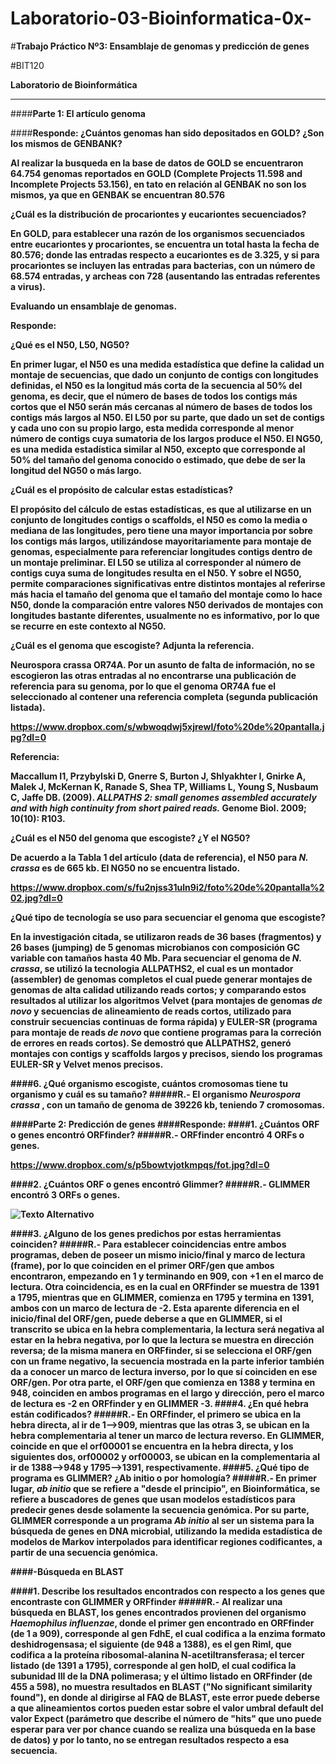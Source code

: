 # Laboratorio-03-Bioinformatica-0x-
#<strong>Trabajo Práctico Nº3: Ensamblaje de genomas y predicción de genes</strong>

#BIT120

__Laboratorio de Bioinformática__


                                                                                            
---

####<strong>Parte 1: El artículo genoma</strong>

####<strong>Responde:
__¿Cuántos genomas han sido depositados en GOLD? ¿Son los mismos de GENBANK?__

Al realizar la busqueda en la base de datos de GOLD se encuentraron 64.754 genomas reportados en GOLD (Complete Projects 11.598 and Incomplete Projects 53.156), en tato en relación al GENBAK no son los mismos, ya que en GENBAK se encuentran 80.576

__¿Cuál es la distribución de procariontes y eucariontes secuenciados?__

En GOLD, para establecer una razón de los organismos secuenciados entre eucariontes y procariontes, se encuentra un total hasta la fecha de  80.576; donde las entradas respecto a eucariontes es de 3.325, y si para procariontes se incluyen las entradas para bacterias, con un número de 68.574 entradas, y archeas con 728 (ausentando las entradas referentes a virus).

__Evaluando un ensamblaje de genomas.__

__Responde:__

__¿Qué es el N50, L50, NG50?__

En primer lugar, el N50 es una medida estadística que define la calidad un montaje de secuencias, que dado un conjunto de contigs con longitudes definidas, el N50 es la longitud más corta de la secuencia al 50% del genoma, es decir, que el número de bases de todos los contigs más cortos que el N50 serán más cercanas al número de bases de todos los contigs más largos al N50. El L50 por su parte, que dado un set de contigs y cada uno con su propio largo, esta medida corresponde al menor número de contigs cuya sumatoria de los largos produce el N50. El NG50, es una medida estadística similar al N50, excepto que corresponde al 50% del tamaño del genoma conocido o estimado, que debe de ser la longitud del NG50 o más largo. 

__¿Cuál es el propósito de calcular estas estadísticas?__

El propósito del cálculo de estas estadísticas, es que al utilizarse en un conjunto de longitudes contigs o scaffolds, el N50 es como la media o mediana de las longitudes, pero tiene una mayor importancia por sobre los contigs más largos, utilizándose mayoritariamente para montaje de genomas, especialmente para referenciar longitudes contigs dentro de un montaje preliminar. El L50 se utiliza al corresponder al número de contigs cuya suma de longitudes resulta en el N50. Y sobre el NG50, permite comparaciones significativas entre distintos montajes al referirse más hacia el tamaño del genoma que el tamaño del montaje como lo hace N50, donde la comparación entre valores N50 derivados de montajes con longitudes bastante diferentes, usualmente no es informativo, por lo que se recurre en este contexto al NG50.

__¿Cuál es el genoma que escogiste? Adjunta la referencia.__

 Neurospora crassa </em> OR74A. Por un asunto de falta de información, no se escogieron las otras entradas al no encontrarse una publicación de referencia para su genoma, por lo que el genoma OR74A fue el seleccionado al contener una referencia completa (segunda publicación listada).

https://www.dropbox.com/s/wbwoqdwj5xjrewl/foto%20de%20pantalla.jpg?dl=0

__Referencia:__

Maccallum I1, Przybylski D, Gnerre S, Burton J, Shlyakhter I, Gnirke A, Malek J, McKernan K, Ranade S, Shea TP, Williams L, Young S, Nusbaum C, Jaffe DB. (2009). <em>ALLPATHS 2: small genomes assembled accurately and with high continuity from short paired reads.</em> Genome Biol. 2009; 10(10): R103. 

__¿Cuál es el N50 del genoma que escogiste? ¿Y el NG50?__

De acuerdo a la Tabla 1 del artículo (data de referencia), el N50 para <em> N. crassa </em> es de 665 kb. El NG50 no se encuentra listado.

https://www.dropbox.com/s/fu2njss31uln9i2/foto%20de%20pantalla%202.jpg?dl=0

¿Qué tipo de tecnología se uso para secuenciar el genoma que escogiste?

En la investigación citada, se utilizaron reads de 36 bases (fragmentos) y 26 bases (jumping) de 5 genomas microbianos con composición GC variable con tamaños hasta 40 Mb. Para secuenciar el genoma de <em>N. crassa</em>, se utilizó la tecnologia ALLPATHS2, el cual es un montador (assembler) de genomas completos el cual puede generar montajes de genomas de alta calidad utilizando reads cortos; y comparando estos resultados al utilizar los algoritmos Velvet (para montajes de genomas <em> de novo </em> y secuencias de alineamiento de reads cortos, utilizado para construir secuencias continuas de forma rápida) y EULER-SR (programa para montaje de reads <em> de novo </em> que contiene programas para la correción de errores en reads cortos). Se demostró que ALLPATHS2, generó montajes con contigs y scaffolds largos y precisos, siendo los programas EULER-SR y Velvet menos precisos.

####6. ¿Qué organismo escogiste, cuántos cromosomas tiene tu organismo y cuál es su tamaño?
#####R.- El organismo <em> Neurospora crassa </em>, con un tamaño de genoma de 39226 kb, teniendo 7 cromosomas. 

####<strong>Parte 2: Predicción de genes
####<strong>Responde:
####1.	¿Cuántos ORF o genes encontró ORFfinder?
#####R.- ORFfinder encontró 4 ORFs o genes.

https://www.dropbox.com/s/p5bowtvjotkmpqs/fot.jpg?dl=0

####2.	¿Cuántos ORF o genes encontró Glimmer?
#####R.- GLIMMER encontró 3 ORFs o genes.

![Texto Alternativo](http://i.imgur.com/D6dsL9U.png)

####3.	¿Alguno de los genes predichos por estas herramientas coinciden?
#####R.- Para establecer coincidencias entre ambos programas, deben de poseer un mismo inicio/final y marco de lectura (frame), por lo que coinciden en el primer ORF/gen que ambos encontraron, empezando en 1 y terminando en 909, con +1 en el marco de lectura. Otra coincidencia, es en la cual en ORFfinder se muestra de 1391 a 1795, mientras que en GLIMMER, comienza en 1795 y termina en 1391, ambos con un marco de lectura de -2. Esta aparente diferencia en el inicio/final del ORF/gen, puede deberse a que en GLIMMER, si el transcrito se ubica en la hebra complementaria, la lectura será negativa al estar en la hebra negativa, por lo que la lectura se muestra en dirección reversa; de la misma manera en ORFfinder, si se selecciona el ORF/gen con un frame negativo, la secuencia mostrada en la parte inferior también da a conocer un marco de lectura inverso, por lo que sí coinciden en ese ORF/gen. Por otra parte, el ORF/gen que comienza en 1388 y termina en 948, coinciden en ambos programas en el largo y dirección, pero el marco de lectura es -2 en ORFfinder y en GLIMMER -3.
####4.	¿En qué hebra están codificados?
#####R.- En ORFfinder, el primero se ubica en la hebra directa, al ir de 1-->909, mientras que las otras 3, se ubican en la hebra complementaria al tener un marco de lectura reverso. En GLIMMER, coincide en que el orf00001 se encuentra en la hebra directa, y los siguientes dos, orf00002 y orf00003, se ubican en la complementaria al ir de 1388-->948 y 1795-->1391, respectivamente.
####5. ¿Qué tipo de programa es GLIMMER? ¿Ab initio o por homología?
#####R.- En primer lugar, <em> ab initio </em> que se refiere a "desde el principio", en Bioinformática, se refiere a buscadores de genes que usan modelos estadísticos para predecir genes desde solamente la secuencia genómica. Por su parte, GLIMMER corresponde a un programa <em> Ab initio </em> al ser un sistema para la búsqueda de genes en DNA microbial, utilizando la medida estadística de modelos de Markov interpolados para identificar regiones codificantes, a partir de una secuencia genómica.

####<strong>-Búsqueda en BLAST</strong>

####1.	Describe los resultados encontrados con respecto a los genes que encontraste con GLIMMER y ORFfinder
#####R.- Al realizar una búsqueda en BLAST, los genes encontrados provienen del organismo <em>Haemophilus influenzae</em>, donde el primer gen encontrado en ORFfinder (de 1 a 909), corresponde al gen FdhE, el cual codifica a la enzima formato deshidrogensasa; el siguiente (de 948 a 1388), es el gen Riml, que codifica a la proteína ribosomal-alanina N-acetiltransferasa; el tercer listado (de 1391 a 1795), corresponde al gen holD, el cual codifica la subunidad III de la DNA polimerasa; y el último listado en ORFfinder (de 455 a 598), no muestra resultados en BLAST ("No significant similarity found"), en donde al dirigirse al FAQ de BLAST, este error puede deberse a que alineamientos cortos pueden estar sobre el valor umbral default del valor Expect (parámetro que describe el número de "hits" que uno puede esperar para ver por chance cuando se realiza una búsqueda en la base de datos) y por lo tanto, no se entregan resultados respecto a esa secuencia.
